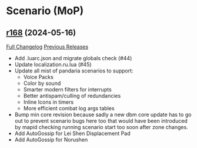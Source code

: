 # <DBM Mod> Scenario (MoP)

## [r168](https://github.com/DeadlyBossMods/DBM-MoP/tree/r168) (2024-05-16)
[Full Changelog](https://github.com/DeadlyBossMods/DBM-MoP/compare/r167...r168) [Previous Releases](https://github.com/DeadlyBossMods/DBM-MoP/releases)

- Add .luarc.json and migrate globals check (#44)  
- Update localization.ru.lua (#45)  
- Update all mist of pandaria scenarios to support:  
     - Voice Packs  
     - Color by sound  
     - Smarter modern filters for interrupts  
     - Better antispam/culling of redundancies  
     - Inline Icons in timers  
     - More efficient combat log args tables  
- Bump min core revision because sadly a new dbm core update has to go out to prevent scenario bugs here too that would have been introduced by mapid checking running scenario start too soon after zone changes.  
- Add AutoGossip for Lei Shen Displacement Pad  
- Add AutoGossip for Norushen  
